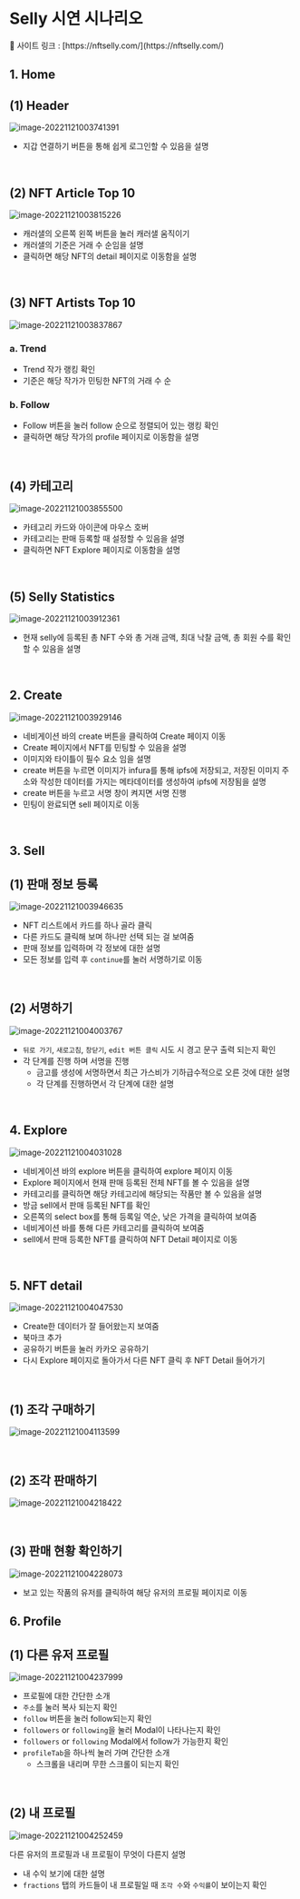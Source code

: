 # Selly 시연 시나리오

<aside>
📌 사이트 링크 : [https://nftselly.com/](https://nftselly.com/)

<br>

# 1. Home

## (1) Header

![image-20221121003741391](https://raw.githubusercontent.com/JaeKP/image_repo/main/img/image-20221121003741391.png)

- 지갑 연결하기 버튼을 통해 쉽게 로그인할 수 있음을 설명

<br>

## (2) NFT Article Top 10

![image-20221121003815226](https://raw.githubusercontent.com/JaeKP/image_repo/main/img/image-20221121003815226.png)

- 캐러샐의 오른쪽 왼쪽 버튼을 눌러 캐러샐 움직이기
- 캐러샐의 기준은 거래 수 순임을 설명
- 클릭하면 해당 NFT의 detail 페이지로 이동함을 설명

<br>

## (3) NFT Artists Top 10

![image-20221121003837867](https://raw.githubusercontent.com/JaeKP/image_repo/main/img/image-20221121003837867.png)

### a. Trend

- Trend 작가 랭킹 확인
- 기준은 해당 작가가 민팅한 NFT의 거래 수 순



### b. Follow

- Follow 버튼을 눌러 follow 순으로 정렬되어 있는 랭킹 확인
- 클릭하면 해당 작가의 profile 페이지로 이동함을 설명

<br>

## (4) 카테고리

![image-20221121003855500](https://raw.githubusercontent.com/JaeKP/image_repo/main/img/image-20221121003855500.png)

- 카테고리 카드와 아이콘에 마우스 호버
- 카테고리는 판매 등록할 때 설정할 수 있음을 설명
- 클릭하면 NFT Explore 페이지로 이동함을 설명

<br>

## (5) Selly Statistics

![image-20221121003912361](https://raw.githubusercontent.com/JaeKP/image_repo/main/img/image-20221121003912361.png)

- 현재 selly에 등록된 총 NFT 수와 총 거래 금액, 최대 낙찰 금액, 총 회원 수를 확인할 수 있음을 설명

<br>

# 2. Create

![image-20221121003929146](https://raw.githubusercontent.com/JaeKP/image_repo/main/img/image-20221121003929146.png)

- 네비게이션 바의 create 버튼을 클릭하여 Create 페이지 이동
- Create 페이지에서 NFT를 민팅할 수 있음을 설명
- 이미지와 타이틀이 필수 요소 임을 설명
- create 버튼을 누르면 이미지가 infura를 통해 ipfs에 저장되고, 저장된 이미지 주소와 작성한 데이터를 가지는 메타데이터를 생성하여 ipfs에 저장됨을 설명
- create 버튼을 누르고 서명 창이 켜지면 서명 진행
- 민팅이 완료되면 sell 페이지로 이동

<br>

# 3. Sell

## (1) 판매 정보 등록

![image-20221121003946635](https://raw.githubusercontent.com/JaeKP/image_repo/main/img/image-20221121003946635.png)

- NFT 리스트에서 카드를 하나 골라 클릭
- 다른 카드도 클릭해 보며 하나만 선택 되는 걸 보여줌
- 판매 정보를 입력하며 각 정보에 대한 설명
- 모든 정보를 입력 후 `continue`를 눌러 서명하기로 이동

<br>

## (2) 서명하기

![image-20221121004003767](https://raw.githubusercontent.com/JaeKP/image_repo/main/img/image-20221121004003767.png)

- `뒤로 가기`, `새로고침`, `창닫기`, `edit 버튼 클릭` 시도 시 경고 문구 출력 되는지 확인
- 각 단계를 진행 하며 서명을 진행
    - 금고를 생성에 서명하면서 최근 가스비가 기하급수적으로 오른 것에 대한 설명
    - 각 단계를 진행하면서 각 단계에 대한 설명

<br>

# 4. Explore

![image-20221121004031028](https://raw.githubusercontent.com/JaeKP/image_repo/main/img/image-20221121004031028.png)

- 네비게이션 바의 explore 버튼을 클릭하여 explore 페이지 이동
- Explore 페이지에서 현재 판매 등록된 전체 NFT를 볼 수 있음을 설명
- 카테고리를 클릭하면 해당 카테고리에 해당되는 작품만 볼 수 있음을 설명
- 방금 sell에서 판매 등록된 NFT를 확인
- 오른쪽의 select box를 통해 등록일 역순, 낮은 가격을 클릭하여 보여줌
- 네비게이션 바를 통해 다른 카테고리를 클릭하여 보여줌
- sell에서 판매 등록한 NFT를 클릭하여  NFT Detail 페이지로 이동

<br>

# 5. NFT detail

![image-20221121004047530](https://raw.githubusercontent.com/JaeKP/image_repo/main/img/image-20221121004047530.png)

- Create한 데이터가 잘 들어왔는지 보여줌
- 북마크 추가
- 공유하기 버튼을 눌러 카카오 공유하기
- 다시 Explore 페이지로 돌아가서 다른 NFT 클릭 후 NFT Detail 들어가기

<br>

## (1) 조각 구매하기

![image-20221121004113599](https://raw.githubusercontent.com/JaeKP/image_repo/main/img/image-20221121004113599.png)

<br>

## (2) 조각 판매하기

![image-20221121004218422](https://raw.githubusercontent.com/JaeKP/image_repo/main/img/image-20221121004218422.png)

<br>

## (3) 판매 현황 확인하기

![image-20221121004228073](https://raw.githubusercontent.com/JaeKP/image_repo/main/img/image-20221121004228073.png)

- 보고 있는 작품의 유저를 클릭하여 해당 유저의 프로필 페이지로 이동

# 6. Profile

## (1) 다른 유저 프로필

![image-20221121004237999](https://raw.githubusercontent.com/JaeKP/image_repo/main/img/image-20221121004237999.png)

- 프로필에 대한 간단한 소개
- `주소`를 눌러 복사 되는지 확인
- `follow` 버튼을 눌러 follow되는지 확인
- `followers` or `following`을 눌러 Modal이 나타나는지 확인
- `followers` or `following` Modal에서 follow가 가능한지 확인
- `profileTab`을 하나씩 눌러 가며 간단한 소개
    - 스크롤을 내리며 무한 스크롤이 되는지 확인

<br>

## (2) 내 프로필

![image-20221121004252459](https://raw.githubusercontent.com/JaeKP/image_repo/main/img/image-20221121004252459.png)

다른 유저의 프로필과 내 프로필이 무엇이 다른지 설명

- 내 수익 보기에 대한 설명
- `fractions` 탭의 카드들이 내 프로필일 때 `조각 수`와 `수익률`이 보이는지 확인